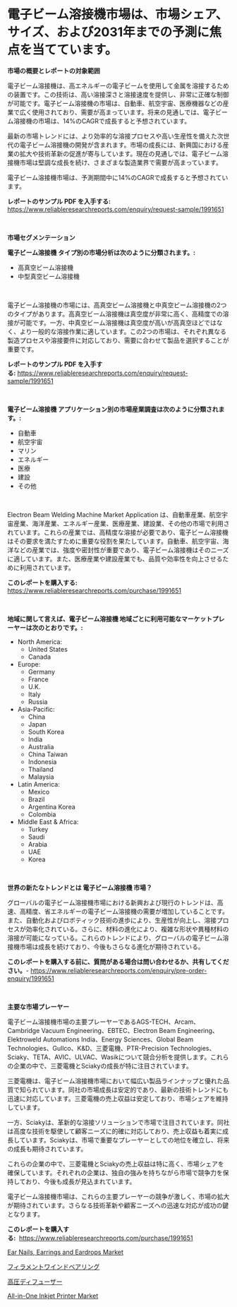 <p><h1>電子ビーム溶接機市場は、市場シェア、サイズ、および2031年までの予測に焦点を当てています。</h1></p><p><strong>市場の概要とレポートの対象範囲</strong></p>
<p><p>電子ビーム溶接機は、高エネルギーの電子ビームを使用して金属を溶接するための装置です。この技術は、高い溶接深さと溶接速度を提供し、非常に正確な制御が可能です。電子ビーム溶接機の市場は、自動車、航空宇宙、医療機器などの産業で広く使用されており、需要が高まっています。将来の見通しでは、電子ビーム溶接機の市場は、14%のCAGRで成長すると予想されています。</p><p>最新の市場トレンドには、より効率的な溶接プロセスや高い生産性を備えた次世代の電子ビーム溶接機の開発が含まれます。市場の成長には、新興国における産業の拡大や技術革新の促進が寄与しています。現在の見通しでは、電子ビーム溶接機市場は堅調な成長を続け、さまざまな製造業界で需要が高まっています。</p><p>電子ビーム溶接機市場は、予測期間中に14%のCAGRで成長すると予想されています。</p></p>
<p><strong>レポートのサンプル PDF を入手する:</strong> <a href="https://www.reliableresearchreports.com/enquiry/request-sample/1991651">https://www.reliableresearchreports.com/enquiry/request-sample/1991651</a></p>
<p>&nbsp;</p>
<p><strong>市場セグメンテーション</strong></p>
<p><strong>電子ビーム溶接機 タイプ別の市場分析は次のように分類されます。:</strong></p>
<p><ul><li>高真空ビーム溶接機</li><li>中型真空ビーム溶接機</li></ul></p>
<p>&nbsp;</p>
<p><p>電子ビーム溶接機の市場には、高真空ビーム溶接機と中真空ビーム溶接機の2つのタイプがあります。高真空ビーム溶接機は真空度が非常に高く、高精度での溶接が可能です。一方、中真空ビーム溶接機は真空度が高いが高真空ほどではなく、より一般的な溶接作業に適しています。この2つの市場は、それぞれ異なる製造プロセスや溶接要件に対応しており、需要に合わせて製品を選択することが重要です。</p></p>
<p><strong>レポートのサンプル PDF を入手する:</strong>&nbsp;<a href="https://www.reliableresearchreports.com/enquiry/request-sample/1991651">https://www.reliableresearchreports.com/enquiry/request-sample/1991651</a></p>
<p>&nbsp;</p>
<p><strong> 電子ビーム溶接機 アプリケーション別の市場産業調査は次のように分類されます。:</strong></p>
<p><ul><li>自動車</li><li>航空宇宙</li><li>マリン</li><li>エネルギー</li><li>医療</li><li>建設</li><li>その他</li></ul></p>
<p>&nbsp;</p>
<p><p>Electron Beam Welding Machine Market Application は、自動車産業、航空宇宙産業、海洋産業、エネルギー産業、医療産業、建設業、その他の市場で利用されています。これらの産業では、高精度な溶接が必要であり、電子ビーム溶接機はその要求を満たすために重要な役割を果たしています。自動車、航空宇宙、海洋などの産業では、強度や密封性が重要であり、電子ビーム溶接機はそのニーズに適しています。また、医療産業や建設産業でも、品質や効率性を向上させるために利用されています。</p></p>
<p><strong>このレポートを購入する:</strong>&nbsp; <a href="https://www.reliableresearchreports.com/purchase/1991651">https://www.reliableresearchreports.com/purchase/1991651</a></p>
<p>&nbsp;</p>
<p><strong>地域に関して言えば、電子ビーム溶接機 地域ごとに利用可能なマーケットプレーヤーは次のとおりです。:</strong></p>
<p><ul>
    <li>
        North America:
        <ul>
            <li>United States</li>
            <li>Canada</li>
        </ul>
    </li>
    <li>
        Europe:
        <ul>
            <li>Germany</li>
            <li>France</li>
            <li>U.K.</li>
            <li>Italy</li>
            <li>Russia</li>
        </ul>
    </li>
    <li>
        Asia-Pacific:
        <ul>
            <li>China</li>
            <li>Japan</li>
            <li>South Korea</li>
            <li>India</li>
            <li>Australia</li>
            <li>China Taiwan</li>
            <li>Indonesia</li>
            <li>Thailand</li>
            <li>Malaysia</li>
        </ul>
    </li>
    <li>
        Latin America:
        <ul>
            <li>Mexico</li>
            <li>Brazil</li>
            <li>Argentina Korea</li>
            <li>Colombia</li>
        </ul>
    </li>
    <li>
        Middle East & Africa:
        <ul>
            <li>Turkey</li>
            <li>Saudi</li>
            <li>Arabia</li>
            <li>UAE</li>
            <li>Korea</li>
        </ul>
    </li>
    </ul></p>
<p>&nbsp;</p>
<p><strong>世界の新たなトレンドとは 電子ビーム溶接機 市場？</strong></p>
<p><p>グローバルの電子ビーム溶接機市場における新興および現行のトレンドは、高速、高精度、省エネルギーの電子ビーム溶接機の需要が増加していることです。また、自動化およびロボティック技術の進歩により、生産性が向上し、溶接プロセスが効率化されている。さらに、材料の進化により、複雑な形状や異種材料の溶接が可能になっている。これらのトレンドにより、グローバルの電子ビーム溶接機市場は成長を続けており、今後もさらなる進化が期待されている。</p></p>
<p><strong>このレポートを購入する前に、質問がある場合は問い合わせるか、共有してください。</strong>- <a href="https://www.reliableresearchreports.com/enquiry/pre-order-enquiry/1991651">https://www.reliableresearchreports.com/enquiry/pre-order-enquiry/1991651</a></p>
<p>&nbsp;</p>
<p><strong>主要な市場プレーヤー</strong></p>
<p><p>電子ビーム溶接機市場の主要プレーヤーであるAGS-TECH、Arcam、Cambridge Vacuum Engineering、EBTEC、Electron Beam Engineering、Elektroweld Automations India、Energy Sciences、Global Beam Technologies、Gullco、K&D、三菱電機、PTR-Precision Technologies、Sciaky、TETA、AVIC、ULVAC、Wasikについて競合分析を提供します。これらの企業の中で、三菱電機とSciakyの成長が特に注目されています。</p><p>三菱電機は、電子ビーム溶接機市場において幅広い製品ラインナップと優れた品質で知られています。同社の市場成長は安定的であり、最新の技術トレンドにも迅速に対応しています。三菱電機の売上収益は安定しており、市場シェアを維持しています。</p><p>一方、Sciakyは、革新的な溶接ソリューションで市場で注目されています。同社は高度な技術を駆使して顧客ニーズに的確に対応しており、売上収益も着実に成長しています。Sciakyは、市場で重要なプレーヤーとしての地位を確立し、将来の成長も期待されています。</p><p>これらの企業の中で、三菱電機とSciakyの売上収益は特に高く、市場シェアを確保しています。それぞれの企業は、独自の強みを持ちながら市場で競争力を保持しており、今後も成長が見込まれています。</p><p>電子ビーム溶接機市場は、これらの主要プレーヤーの競争が激しく、市場の拡大が期待されています。さらなる技術革新や顧客ニーズへの迅速な対応が成功の鍵となります。</p></p>
<p><strong>このレポートを購入する:</strong>&nbsp;&nbsp;<a href="https://www.reliableresearchreports.com/purchase/1991651">https://www.reliableresearchreports.com/purchase/1991651</a></p>
<p><p><a href="https://github.com/elizabethdagraca/Market-Research-Report-List-2/blob/main/ear-nails-earrings-and-eardrops-market.md">Ear Nails, Earrings and Eardrops Market</a></p><p><a href="https://github.com/laurenreichert/Market-Research-Report-List-1/blob/main/79555048116.md">フィラメントワインドベアリング</a></p><p><a href="https://github.com/vtbvgl20191192/Market-Research-Report-List-1/blob/main/53297808115.md">高圧ディフューザー</a></p><p><a href="https://github.com/zjyglelu/Market-Research-Report-List-2/blob/main/all-in-one-inkjet-printer-market.md">All-in-One Inkjet Printer Market</a></p></p>